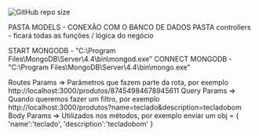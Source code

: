 
 ![GitHub repo size](https://img.shields.io/github/repo-size/eliasfernandesbr/nlw-valoriza?color=orange&logo=GitHub)
<!--  <a href="https://github.com/eliasfernandesbr">
  <img alt="Made by Elias Fernandes" src="https://img.shields.io/badge/-Linkedin-blue?style=for-the-badge&logo=LinkedIn&logoColor=white" />
  </a> -->



PASTA MODELS - CONEXÃO COM O BANCO DE DADOS
PASTA controllers - ficará todas as funções / lógica do negócio

START MONGODB - "C:\Program Files\MongoDB\Server\4.4\bin\mongod.exe"
CONNECT MONGODB - "C:\Program Files\MongoDB\Server\4.4\bin\mongo.exe"

Routes Params => Parâmetros que fazem parte da rota, por exemplo http://localhost:3000/produtos/87454984678945611
Query Params => Quando queremos fazer um filtro, por exemplo http://localhost:3000/produtos?name=teclado&description=tecladobom
Body Params => Utilizados nos métodos, por exemplo enviar um obj = {
  'name':'teclado',
  'description':'tecladobom'
}